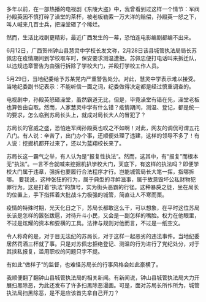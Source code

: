 多年以前，在一部热播的电视剧《东陵大盗》中，我曾看到过这样一个情节：军阀孙殿英因不慎打碎了澡堂的茶杯，被老板勒索一万大洋的赔偿，孙殿英一怒之下，叫人喊来几百士兵，把澡堂砸了个稀烂。

然而，生活比戏剧更精彩，最近广西发生的一幕，恐怕连电影编剧都编不出来。

6月12日，广西贺州钟山县慧灵中学校长发文称，2月28日该县城管执法局局长苏佩忠在疫情期间到学校取车时，保安要求测温遭拒。苏佩忠便打电话叫来拆迁队，以违规违章警告为由强行拆除了学校大门，并殴打学校工作人员。

5月29日，当地纪委给予苏某党内严重警告处分。对此，慧灵中学表示难以接受。当地纪委副书记表示：不能听信一面之词，纪委做得决定都是经过慎重调查的。

电视剧中，孙殿英怒砸澡堂，虽然霸道无比，但是，毕竟澡堂有错在先，澡堂老板也算咎由自取。然而，人家慧灵中学有什么错？疫情期间，测温、登记，都是统一的要求，怎么临到苏局长头上，就成对局长大人的冒犯了？

苏局长的官威之盛，恐怕连军阀孙殿英也叹之不如啊！对此，网友的调侃可谓五花八门。有人说：辛苦了，出门办个事，还顺便处理了违建，这样的领导不多了！有人说：挖掘机都开过来了，还以为蓝翔校长来了。

苏局长这一霸气之举，有人认为是“报复性执法”。然而，这其中，有“报复”而根本无“执法”。一言不合就喊来挖掘机扒学校大门，天底下，有这样的执法吗？即便学校大门属于违章，强拆也要履行合法程序才行。岂能城管局长大笔一挥，指哪拆哪。 要我说，这种张狂的行为，属于典型的寻衅滋事，属于故意毁坏公私财物犯罪行为。这是打着“执法”的旗号，实为街头恶霸的行径。这种暴戾之徒，坐在局长的位置上，手下指挥着大批战斗力极强的城管，简直让人不寒而栗。

疫情的特殊时期，光天化日之下，苏局长都敢这么干，可以想象，在平时这位苏局长该是怎样的嚣张跋扈，对待升斗小民，又会是一副怎样的嘴脸。权力在他眼里，不过是炫耀的资本和耍横的工具。法律与规则对他而言，不过是一纸空文。

令人称奇的是，对于目无法纪的苏局长，对于这样一起恶劣的违法事件。当地纪委居然罚酒三杯就了事。只是对苏佩忠拒绝登记、测温的行为进行了党纪处分，对于其挟私报复，滥用职权的问题只字不提。

有如此“做样子”的监督，也难怪苏局长的行事风格会如此豪横了。

我顺便翻了翻钟山县城管执法局的相关新闻。有新闻说，钟山县城管执法局大力开展扫黑除恶，为此还发布了许多扫黑除恶漫画。可是，面对苏局长所作所为，城管执法局扫黑除恶，是不是应该首先拿自己开刀？ 
